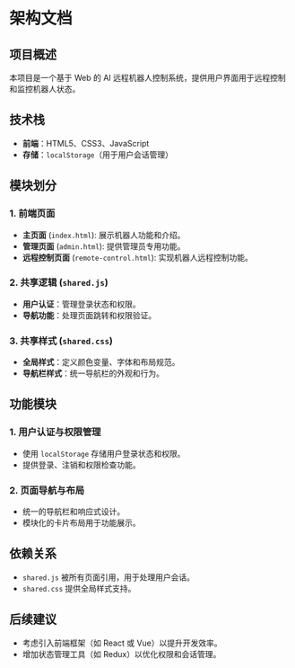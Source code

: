 # 架构文档

## 项目概述
本项目是一个基于 Web 的 AI 远程机器人控制系统，提供用户界面用于远程控制和监控机器人状态。

## 技术栈
- **前端**：HTML5、CSS3、JavaScript
- **存储**：`localStorage`（用于用户会话管理）

## 模块划分

### 1. 前端页面
- **主页面** (`index.html`): 展示机器人功能和介绍。
- **管理页面** (`admin.html`): 提供管理员专用功能。
- **远程控制页面** (`remote-control.html`): 实现机器人远程控制功能。

### 2. 共享逻辑 (`shared.js`)
- **用户认证**：管理登录状态和权限。
- **导航功能**：处理页面跳转和权限验证。

### 3. 共享样式 (`shared.css`)
- **全局样式**：定义颜色变量、字体和布局规范。
- **导航栏样式**：统一导航栏的外观和行为。

## 功能模块

### 1. 用户认证与权限管理
- 使用 `localStorage` 存储用户登录状态和权限。
- 提供登录、注销和权限检查功能。

### 2. 页面导航与布局
- 统一的导航栏和响应式设计。
- 模块化的卡片布局用于功能展示。

## 依赖关系
- `shared.js` 被所有页面引用，用于处理用户会话。
- `shared.css` 提供全局样式支持。

## 后续建议
- 考虑引入前端框架（如 React 或 Vue）以提升开发效率。
- 增加状态管理工具（如 Redux）以优化权限和会话管理。